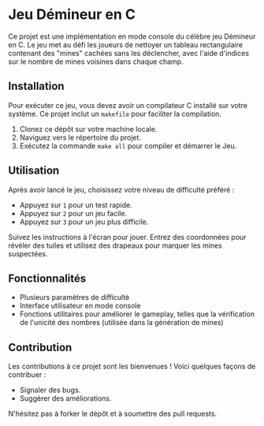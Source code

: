 # Jeu Démineur en C

Ce projet est une implémentation en mode console du célèbre jeu Démineur en C. Le jeu met au défi les joueurs de nettoyer un tableau rectangulaire contenant des "mines" cachées sans les déclencher, avec l'aide d'indices sur le nombre de mines voisines dans chaque champ.

## Installation

Pour exécuter ce jeu, vous devez avoir un compilateur C installé sur votre système. Ce projet inclut un `makefile` pour faciliter la compilation.

1. Clonez ce dépôt sur votre machine locale.
2. Naviguez vers le répertoire du projet.
3. Exécutez la commande `make all` pour compiler et démarrer le Jeu.

## Utilisation

Après avoir lancé le jeu, choisissez votre niveau de difficulté préféré :

- Appuyez sur `1` pour un test rapide.
- Appuyez sur `2` pour un jeu facile.
- Appuyez sur `3` pour un jeu plus difficile.

Suivez les instructions à l'écran pour jouer. Entrez des coordonnées pour révéler des tuiles et utilisez des drapeaux pour marquer les mines suspectées.

## Fonctionnalités

- Plusieurs paramètres de difficulté
- Interface utilisateur en mode console
- Fonctions utilitaires pour améliorer le gameplay, telles que la vérification de l'unicité des nombres (utilisée dans la génération de mines)

## Contribution

Les contributions à ce projet sont les bienvenues ! Voici quelques façons de contribuer :

- Signaler des bugs.
- Suggérer des améliorations.

N'hésitez pas à forker le dépôt et à soumettre des pull requests.
